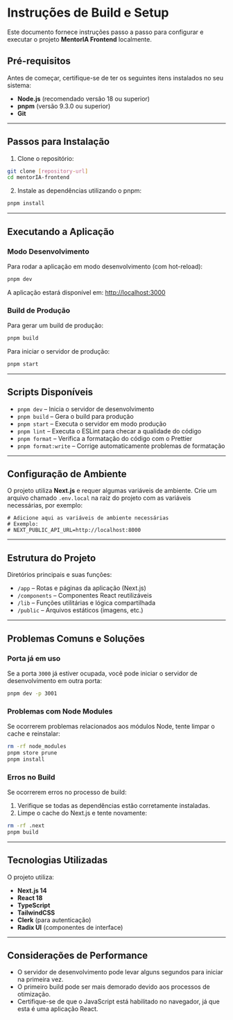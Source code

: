 
# Instruções de Build e Setup

Este documento fornece instruções passo a passo para configurar e executar o projeto **MentorIA Frontend** localmente.

## Pré-requisitos

Antes de começar, certifique-se de ter os seguintes itens instalados no seu sistema:

- **Node.js** (recomendado versão 18 ou superior)
- **pnpm** (versão 9.3.0 ou superior)
- **Git**

---

## Passos para Instalação

1. Clone o repositório:

```bash
git clone [repository-url]
cd mentorIA-frontend
```

2. Instale as dependências utilizando o pnpm:

```bash
pnpm install
```

---

## Executando a Aplicação

### Modo Desenvolvimento

Para rodar a aplicação em modo desenvolvimento (com hot-reload):

```bash
pnpm dev
```

A aplicação estará disponível em: [http://localhost:3000](http://localhost:3000)

### Build de Produção

Para gerar um build de produção:

```bash
pnpm build
```

Para iniciar o servidor de produção:

```bash
pnpm start
```

---

## Scripts Disponíveis

- `pnpm dev` – Inicia o servidor de desenvolvimento
- `pnpm build` – Gera o build para produção
- `pnpm start` – Executa o servidor em modo produção
- `pnpm lint` – Executa o ESLint para checar a qualidade do código
- `pnpm format` – Verifica a formatação do código com o Prettier
- `pnpm format:write` – Corrige automaticamente problemas de formatação

---

## Configuração de Ambiente

O projeto utiliza **Next.js** e requer algumas variáveis de ambiente. Crie um arquivo chamado `.env.local` na raiz do projeto com as variáveis necessárias, por exemplo:

```env
# Adicione aqui as variáveis de ambiente necessárias
# Exemplo:
# NEXT_PUBLIC_API_URL=http://localhost:8000
```

---

## Estrutura do Projeto

Diretórios principais e suas funções:

- `/app` – Rotas e páginas da aplicação (Next.js)
- `/components` – Componentes React reutilizáveis
- `/lib` – Funções utilitárias e lógica compartilhada
- `/public` – Arquivos estáticos (imagens, etc.)

---

## Problemas Comuns e Soluções

### Porta já em uso

Se a porta `3000` já estiver ocupada, você pode iniciar o servidor de desenvolvimento em outra porta:

```bash
pnpm dev -p 3001
```

### Problemas com Node Modules

Se ocorrerem problemas relacionados aos módulos Node, tente limpar o cache e reinstalar:

```bash
rm -rf node_modules
pnpm store prune
pnpm install
```

### Erros no Build

Se ocorrerem erros no processo de build:

1. Verifique se todas as dependências estão corretamente instaladas.
2. Limpe o cache do Next.js e tente novamente:

```bash
rm -rf .next
pnpm build
```

---

## Tecnologias Utilizadas

O projeto utiliza:

- **Next.js 14**
- **React 18**
- **TypeScript**
- **TailwindCSS**
- **Clerk** (para autenticação)
- **Radix UI** (componentes de interface)

---

## Considerações de Performance

- O servidor de desenvolvimento pode levar alguns segundos para iniciar na primeira vez.
- O primeiro build pode ser mais demorado devido aos processos de otimização.
- Certifique-se de que o JavaScript está habilitado no navegador, já que esta é uma aplicação React.